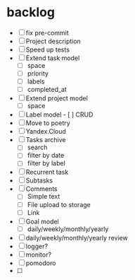 # backlog
- [ ] fix pre-commit
- [ ] Project description
- [ ] Speed up tests
- [ ] Extend task model
  - [ ] space
  - [ ] priority
  - [ ] labels
  - [ ] completed_at
- [ ] Extend project model
  - [ ] space
- [ ] Label model
      - [ ] CRUD
- [ ] Move to poetry
- [ ] Yandex.Cloud
- [ ] Tasks archive
  - [ ] search
  - [ ] filter by date
  - [ ] filter by label
- [ ] Recurrent task
- [ ] Subtasks
- [ ] Comments
  - [ ] Simple text
  - [ ] File upload to storage
  - [ ] Link
- [ ] Goal model
  - [ ] daily/weekly/monthly/yearly
- [ ] daily/weekly/monthly/yearly review
- [ ] logger?
- [ ] monitor?
- [ ] pomodoro
- [ ]